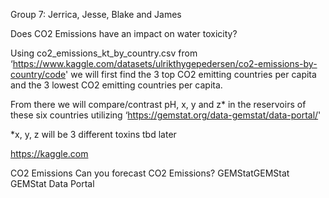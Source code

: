 Group 7: Jerrica, Jesse, Blake and James

Does CO2 Emissions have an impact on water toxicity?

Using co2_emissions_kt_by_country.csv from ‘https://www.kaggle.com/datasets/ulrikthygepedersen/co2-emissions-by-country/code' we will first find the 3 top CO2 emitting countries per capita and the 3 lowest CO2 emitting countries per capita. 

From there we will compare/contrast pH, x, y and z* in the reservoirs of these six countries utilizing ‘https://gemstat.org/data-gemstat/data-portal/'

*x, y, z will be 3 different toxins tbd later

https://kaggle.com

CO2 Emissions
Can you forecast CO2 Emissions?
GEMStatGEMStat
GEMStat Data Portal
